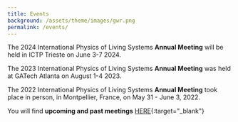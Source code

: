 ```yaml
---
title: Events
background: /assets/theme/images/gwr.png
permalink: /events/
---
```


The 2024 International Physics of Living Systems **Annual Meeting** will be held in ICTP Trieste on June 3-7 2024.

The 2023 International Physics of Living Systems **Annual Meeting** was held at GATech Atlanta on August 1-4 2023. 

The 2022 International Physics of Living Systems **Annual Meeting** took place in person, in Montpellier, France, on May 31 - June 3, 2022. 


You will find **upcoming and past meetings** [HERE](https://pols.rice.edu/upcoming-meetings){:target="_blank"}

 
